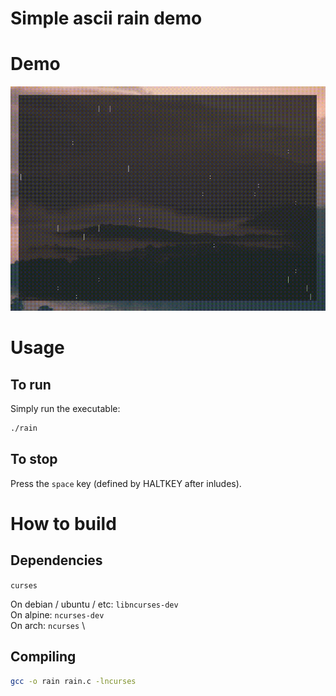 # Simple ascii rain demo

# Demo
![rain demo](https://github.com/x2DA/rainc/blob/main/assets/demo.gif)

# Usage
## To run
Simply run the executable:
```sh
./rain
```

## To stop
Press the `space` key (defined by HALTKEY after inludes).

# How to build
## Dependencies
`curses`

On debian / ubuntu / etc: `libncurses-dev` \
On alpine: `ncurses-dev` \
On arch: `ncurses` \

## Compiling
```sh
gcc -o rain rain.c -lncurses
```

